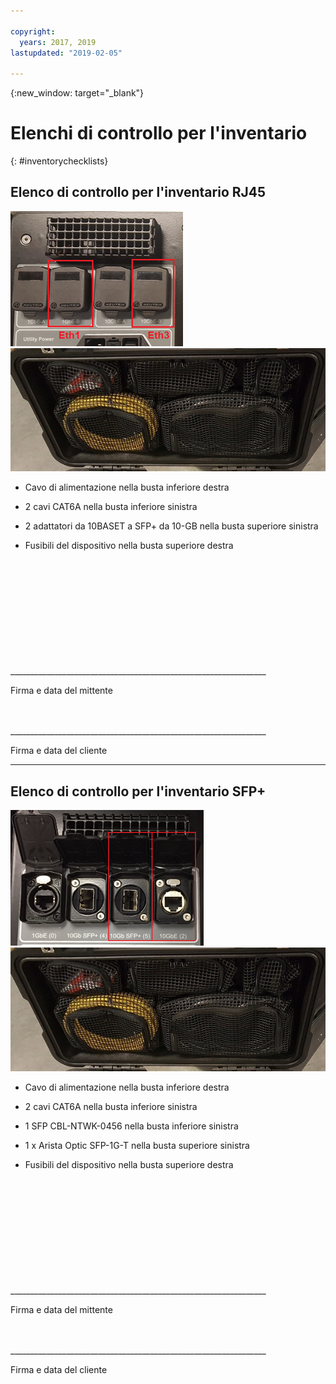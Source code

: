 ```yaml
---

copyright:
  years: 2017, 2019
lastupdated: "2019-02-05"

---
```

{:new_window: target="_blank"}

# Elenchi di controllo per l'inventario
{: #inventorychecklists}

## Elenco di controllo per l'inventario RJ45

![Porte RJ45](/images/RJ45Ports.png)
![Inventario del dispositivo Mass Data Migration](/images/MDMDeviceInventory.png)



-	Cavo di alimentazione nella busta inferiore destra

-	2 cavi CAT6A nella busta inferiore sinistra

-	2 adattatori da 10BASET a SFP+ da 10-GB nella busta superiore sinistra

-	Fusibili del dispositivo nella busta superiore destra



</br>
</br>
</br>
</br>
</br>
</br>
</br>
</br>
</hr>
</br>
</hr>    
</br>
________________________________________________________________

Firma e data del mittente


</br>
</hr>
</br>
________________________________________________________________

Firma e data del cliente




<hr>

## Elenco di controllo per l'inventario SFP+

![Porte SFP](/images/SFP+Ports.png)
![Inventario del dispositivo Mass Data Migration](/images/MDMDeviceInventory.png)


-	Cavo di alimentazione nella busta inferiore destra

-	2 cavi CAT6A nella busta inferiore sinistra

-	1 SFP CBL-NTWK-0456 nella busta inferiore sinistra

- 1 x Arista Optic SFP-1G-T nella busta superiore sinistra

-	Fusibili del dispositivo nella busta superiore destra



</br>
</br>
</br>
</br>
</br>
</br>
</br>
</br>
</hr>
</br>
</hr>    
</br>
________________________________________________________________

Firma e data del mittente


</br>
</hr>
</br>
________________________________________________________________

Firma e data del cliente
